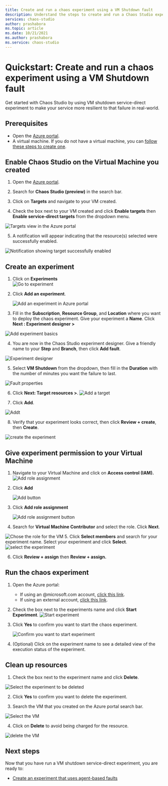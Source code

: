```yaml
---
title: Create and run a chaos experiment using a VM Shutdown fault 
description: Understand the steps to create and run a Chaos Studio experiment in 10mins
services: chaos-studio
author: prashabora
ms.topic: article
ms.date: 10/21/2021
ms.author: prashabora
ms.service: chaos-studio
---
```

# Quickstart: Create and run a chaos experiment using a VM Shutdown fault 
Get started with Chaos Studio by using VM shutdown service-direct experiment to make your service more resilient to that failure in real-world. 

## Prerequisites
- Open the [Azure portal](https://portal.azure.com).
- A virtual machine. If you do not have a virtual machine, you can [follow these steps to create one](../virtual-machines/linux/quick-create-portal.md).

## Enable Chaos Studio on the Virtual Machine you created
1. Open the [Azure portal](https://portal.azure.com).
2. Search for **Chaos Studio (preview)** in the search bar.
3. Click on **Targets** and navigate to your VM created.

4. Check the box next to your VM created and click **Enable targets** then **Enable service-direct targets** from the dropdown menu.

![Targets view in the Azure portal](images/quickstart-virtual-machine-enabled.PNG)

5. A notification will appear indicating that the resource(s) selected were successfully enabled.

![Notification showing target successfully enabled](images/tutorial-service-direct-targets-enable-confirm.png)

## Create an experiment

1. Click on **Experiments**                
 ![Go to experiment](images/quickstart-left-experiment.PNG)

2. Click **Add an experiment**.

    ![Add an experiment in Azure portal](images/add-an-experiment.png)

3. Fill in the **Subscription**, **Resource Group**, and **Location** where you want to deploy the chaos experiment. Give your experiment a **Name**. Click **Next : Experiment designer >**

![Add experiment basics](images/quickstart-service-direct-add-basics.PNG)

4. You are now in the Chaos Studio experiment designer. Give a friendly name to your **Step** and **Branch**, then click **Add fault**.

![Experiment designer](images/quickstart-service-direct-add-designer.PNG)

5. Select **VM Shutdown** from the dropdown, then fill in the **Duration** with the number of minutes you want the failure to last. 

![Fault properties](images/quickstart-service-direct-add-fault.PNG)

6. Click **Next: Target resources >**.
![Add a target](images/quickstart-service-direct-add-targets.PNG)

7. Click **Add**.

![Addt](images/quickstart-add-target.PNG)

8. Verify that your experiment looks correct, then click **Review + create**, then **Create**.

![create the experiment](images/quickstart-review-and-create.PNG)

## Give experiment permission to your Virtual Machine
1. Navigate to your Virtual Machine and click on **Access control (IAM).**
 ![Add role assignment](images/quickstart-acess-control.PNG)
2. Click **Add**

    ![Add button](images/add.png)

3. Click **Add role assignment**

    ![Add role assignment button](images/add-role-assignment.png)

4. Search for **Virtual Machine Contributor** and select the role. Click **Next**.

![Chose the role for the VM](images/quickstart-virtual-machine-contributor.PNG)
5. Click **Select members** and search for your experiment name. Select your experiment and click **Select**. 
 ![select the experiment](images/quickstart-select-experiment-role-assignment.PNG)
 
6. Click **Review + assign** then **Review + assign.**



## Run the chaos experiment

1. Open the Azure portal:
    * If using an @microsoft.com account, [click this link](https://ms.portal.azure.com/?microsoft_azure_chaos_assettypeoptions={%22chaosStudio%22:{%22options%22:%22%22},%22chaosExperiment%22:{%22options%22:%22%22}}&microsoft_azure_chaos=true).
    * If using an external account, [click this link](https://portal.azure.com/?feature.customPortal=false&microsoft_azure_chaos_assettypeoptions={%22chaosStudio%22:{%22options%22:%22%22},%22chaosExperiment%22:{%22options%22:%22%22}}).
2. Check the box next to the experiments name and click **Start Experiment**.
    ![Start experiment](images/quickstart-experiment-start.PNG)

3. Click **Yes** to confirm you want to start the chaos experiment.

    ![Confirm you want to start experiment](images/start-experiment-confirmation.png)
4. (Optional) Click on the experiment name to see a detailed view of the execution status of the experiment.


## Clean up resources

1. Check the box next to the experiment name and click **Delete**.

![Select the experiment to be deleted](images/quickstart-delete-experiment.PNG)

2. Click **Yes** to confirm you want to delete the experiment.

3. Search the VM that you created on the Azure portal search bar.

![Select the VM](images/quickstart-cleanup.PNG)

4. Click on **Delete** to avoid being charged for the resource.

![delete the VM](images/quickstart-cleanup-virtual-machine.PNG)


## Next steps
Now that you have run a VM shutdown service-direct experiment, you are ready to:
- [Create an experiment that uses agent-based faults](chaos-studio-tutorial-agent-based.md)

